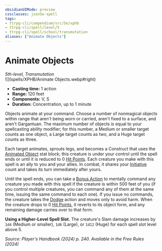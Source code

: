 ```yaml
---
obsidianUIMode: preview
cssclasses: json5e-spell
tags:
- ttrpg-cli/compendium/src/5e/xphb
- ttrpg-cli/spell/level/5
- ttrpg-cli/spell/school/transmutation
aliases: ["Animate Objects"]
---
```

# Animate Objects
*5th-level, Transmutation*  
![](spells/XPHB/Animate Objects.webp#right)  

- **Casting time:** 1 action
- **Range:** 120 feet
- **Components:** V, S
- **Duration:** Concentration, up to 1 minute

Objects animate at your command. Choose a number of nonmagical objects within range that aren't being worn or carried, aren't fixed to a surface, and aren't Gargantuan. The maximum number of objects is equal to your spellcasting ability modifier; for this number, a Medium or smaller target counts as one object, a Large target counts as two, and a Huge target counts as three.

Each target animates, sprouts legs, and becomes a Construct that uses the [Animated Object](animated-object-xphb.md) stat block; this creature is under your control until the spell ends or until it is reduced to 0 [Hit Points](hit-points-xphb.md). Each creature you make with this spell is an ally to you and your allies. In combat, it shares your [Initiative](initiative-xphb.md) count and takes its turn immediately after yours.

Until the spell ends, you can take a [Bonus Action](bonus-action-xphb.md) to mentally command any creature you made with this spell if the creature is within 500 feet of you (if you control multiple creatures, you can command any of them at the same time, issuing the same command to each one). If you issue no commands, the creature takes the [Dodge](actions.md#Dodge) action and moves only to avoid harm. When the creature drops to 0 [Hit Points](hit-points-xphb.md), it reverts to its object form, and any remaining damage carries over to that form.

**Using a Higher-Level Spell Slot.** The creature's Slam damage increases by `1d4` (Medium or smaller), `1d6` (Large), or `1d12` (Huge) for each spell slot level above 5.

*Source: Player's Handbook (2024) p. 240. Available in the Free Rules (2024)*